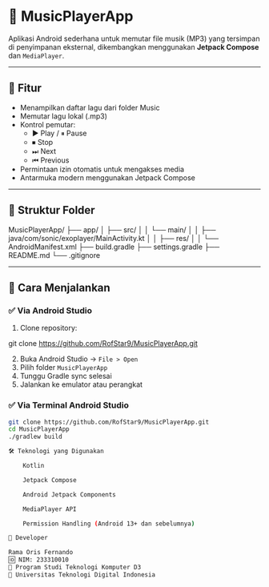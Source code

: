 # 🎵 MusicPlayerApp

Aplikasi Android sederhana untuk memutar file musik (MP3) yang tersimpan di penyimpanan eksternal, dikembangkan menggunakan **Jetpack Compose** dan `MediaPlayer`.

---

## 📱 Fitur

- Menampilkan daftar lagu dari folder Music
- Memutar lagu lokal (.mp3)
- Kontrol pemutar:
  - ▶️ Play / ⏸ Pause
  - ⏹ Stop
  - ⏭ Next
  - ⏮ Previous
- Permintaan izin otomatis untuk mengakses media
- Antarmuka modern menggunakan Jetpack Compose

---

## 📂 Struktur Folder

MusicPlayerApp/
├── app/
│ ├── src/
│ │ └── main/
│ │ ├── java/com/sonic/exoplayer/MainActivity.kt
│ │ ├── res/
│ │ └── AndroidManifest.xml
├── build.gradle
├── settings.gradle
├── README.md
└── .gitignore


---

## 🚀 Cara Menjalankan

### ✅ Via Android Studio

1. Clone repository:

git clone https://github.com/RofStar9/MusicPlayerApp.git


2. Buka Android Studio → `File > Open`
3. Pilih folder `MusicPlayerApp`
4. Tunggu Gradle sync selesai
5. Jalankan ke emulator atau perangkat

### ✅ Via Terminal Android Studio

```bash
git clone https://github.com/RofStar9/MusicPlayerApp.git
cd MusicPlayerApp
./gradlew build

🛠️ Teknologi yang Digunakan

    Kotlin

    Jetpack Compose

    Android Jetpack Components

    MediaPlayer API

    Permission Handling (Android 13+ dan sebelumnya)

👤 Developer

Rama Oris Fernando
🆔 NIM: 233310010
📘 Program Studi Teknologi Komputer D3
🏫 Universitas Teknologi Digital Indonesia

